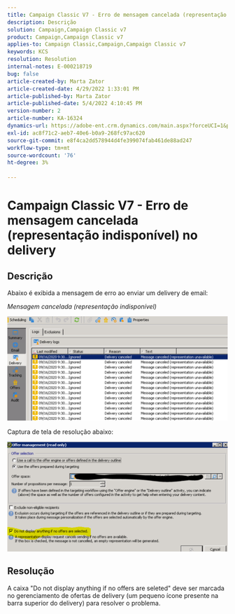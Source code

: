```yaml
---
title: Campaign Classic V7 - Erro de mensagem cancelada (representação indisponível) no delivery
description: Descrição
solution: Campaign,Campaign Classic v7
product: Campaign,Campaign Classic v7
applies-to: Campaign Classic,Campaign,Campaign Classic v7
keywords: KCS
resolution: Resolution
internal-notes: E-000218719
bug: false
article-created-by: Marta Zator
article-created-date: 4/29/2022 1:33:01 PM
article-published-by: Marta Zator
article-published-date: 5/4/2022 4:10:45 PM
version-number: 2
article-number: KA-16324
dynamics-url: https://adobe-ent.crm.dynamics.com/main.aspx?forceUCI=1&pagetype=entityrecord&etn=knowledgearticle&id=deaa59df-c0c7-ec11-a7b6-0022480a1d64
exl-id: ac8f71c2-aeb7-40e6-b0a9-268fc97ac620
source-git-commit: e8f4ca2dd578944d4fe399074fab461de88ad247
workflow-type: tm+mt
source-wordcount: '76'
ht-degree: 3%

---
```


# Campaign Classic V7 - Erro de mensagem cancelada (representação indisponível) no delivery

## Descrição


Abaixo é exibida a mensagem de erro ao enviar um delivery de email:

*Mensagem cancelada (representação indisponível)*

![](assets/___dfaa59df-c0c7-ec11-a7b6-0022480a1d64___.png)


Captura de tela de resolução abaixo: 


![](assets/___e1aa59df-c0c7-ec11-a7b6-0022480a1d64___.png)


## Resolução


A caixa &quot;Do not display anything if no offers are seleted&quot; deve ser marcada no gerenciamento de ofertas de delivery (um pequeno ícone presente na barra superior do delivery) para resolver o problema.
